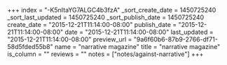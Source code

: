 +++
index = "-K5nItaYG7ALGC4b3fzA"
_sort_create_date = 1450725240
_sort_last_updated = 1450725240
_sort_publish_date = 1450725240
create_date = "2015-12-21T11:14:00-08:00"
publish_date = "2015-12-21T11:14:00-08:00"
date = "2015-12-21T11:14:00-08:00"
last_updated = "2015-12-21T11:14:00-08:00"
preview_url = "9a6f60b6-87b9-2766-df71-58d5fded55b8"
name = "narrative magazine"
title = "narrative magazine"
is_column = ""
reviews = ""
notes = ["notes/against-narrative"]
+++

